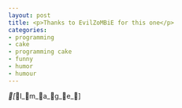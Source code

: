 ```yaml
---
layout: post
title: <p>Thanks to EvilZoMBiE for this one</p>
categories:
- programming
- cake
- programming cake
- funny
- humor
- humour
---
```

_[_I_m_a_g_e_]
